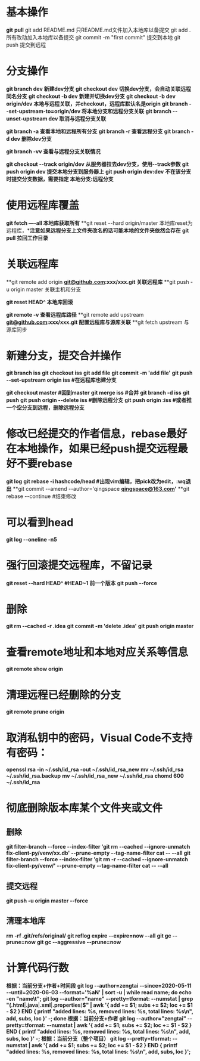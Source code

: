 # 基本操作

**git** **pull**
git add README.md             只README.md文件加入本地库以备提交
git add .                     所有改动加入本地库以备提交
git commit -m "first commit"  提交到本地
git push                      提交到远程

# 分支操作

**git branch dev  新建dev分支**
**git checkout dev 切换dev分支，会自动关联远程同名分支**
**git checkout -b dev  新建并切换dev分支**
**git checkout -b dev origin/dev 本地与远程关联，并checkout，远程库默认名是origin**
**git branch --set-upstream-to=origin/dev 将本地分支和远程分支关联**
**git branch --unset-upstream dev 取消与远程分支关联**

**git branch -a 查看本地和远程所有分支**
**git branch -r 查看远程分支**
**git branch -d dev 删除dev分支**

**git branch -vv 查看与远程分支关联情况**

**git checkout --track origin/dev 从服务器拉去dev分支，使用--track参数**
**git push origin dev  提交本地分支到服务器上**
**git push origin dev:dev  不在该分支时提交分支数据，需要指定 本地分支:远程分支**

# 使用远程库覆盖

**git fetch —-all  本地库获取所有**
**git reset --hard origin/master  本地库reset为远程库，***注意如果远程分支上文件夹改名的话可能本地的文件夹依然会存在**
**git pull 拉回工作目录**

# 关联远程库

**git remote add origin **[git@github.com](mailto:git@github.com):xxx/xxx.git  关联远程库**
**git push -u origin master 关联主机和分支

**git reset HEAD^ 本地库回滚**

**git remote -v  查看远程库路径**
**git remote add upstream **[git@github.com](mailto:git@github.com):xxx/xxx.git 配置远程库与源库关联**
**git fetch upstream 与源库同步

# 新建分支，提交合并操作

**git branch iss**
**git checkout iss**
**git add file**
**git commit -m 'add file'**
**git push --set-upstream origin iss #在远程库也建分支**

**git checkout master #回到master**
**git merge iss #合并**
**git branch -d iss**
**git push**
**git push origin --delete iss #删除远程分支**
**git push origin  :iss #或者推一个空分支到远程，删除远程分支**

# 修改已经提交的作者信息，rebase最好在本地操作，如果已经push提交远程最好不要rebase

**git log**
**git rebase -i hashcode/head #出现vim编辑，把pick改为edit，:wq退出**
**git commit --amend --author='qingspace **[qingspace@163.com](mailto:qingspace@163.com)'**
**git rebase --continue #结束修改

# 可以看到head

**git log --oneline -n5**

# 强行回滚提交远程库，不留记录

**git reset --hard HEAD^  #HEAD~1 前一个版本**
**git push  --force**

# 删除

**git rm --cached -r .idea**
**git commit -m 'delete .idea'**
**git push origin master**

# 查看remote地址和本地对应关系等信息

**git remote show origin**

# 清理远程已经删除的分支

**git remote prune origin**

# 取消私钥中的密码，Visual Code不支持有密码：

**openssl rsa -in ~/.ssh/id_rsa -out ~/.ssh/id_rsa_new**
**mv ~/.ssh/id_rsa ~/.ssh/id_rsa.backup**
**mv ~/.ssh/id_rsa_new ~/.ssh/id_rsa**
**chomd 600 ~/.ssh/id_rsa**

# 彻底删除版本库某个文件夹或文件

## 删除

**git filter-branch --force --index-filter 'git rm --cached --ignore-unmatch fix-client-py/venv/xx.db' --prune-empty --tag-name-filter cat -- --all**
**git filter-branch --force --index-filter 'git rm -r --cached --ignore-unmatch fix-client-py/venv/' --prune-empty --tag-name-filter cat -- --all**

## 提交远程

**git push -u origin master --force**

## 清理本地库

**rm -rf .git/refs/original/**
**git reflog expire --expire=now --all**
**git gc --prune=now**
**git gc --aggressive --prune=now**

# 计算代码行数

**根据：当前分支+作者+时间段**
**git log --author=zengtai --since=2020-05-11 --until=2020-06-03 --format='%aN' | sort -u | while read name; do echo -en "**name\t"; git log --author="**name" --pretty=tformat: --numstat | grep "**(**.html**|**.java**|**.xml**|**.properties**)**$" | awk '{ add += $1; subs += $2; loc += $1 - $2 } END { printf "added lines: %s, removed lines: %s, total lines: %s\n", add, subs, loc }' -; done
根据：当前分支+作者
git log --author="zengtai" --pretty=tformat: --numstat | awk '{ add += $1; subs += $2; loc += $1 - $2 } END { printf "added lines: %s, removed lines: %s, total lines: %s\n", add, subs, loc }' -;
根据：当前分支（整个项目）
git log  --pretty=tformat: --numstat | awk '{ add += $1; subs += $2; loc += $1 - $2 } END { printf "added lines: %s, removed lines: %s, total lines: %s\n", add, subs, loc }';**
